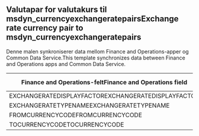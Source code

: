## <a name="exchange-rate-currency-pair-to-msdyn_currencyexchangeratepairs"></a><span data-ttu-id="328bf-101">Valutapar for valutakurs til msdyn_currencyexchangeratepairs</span><span class="sxs-lookup"><span data-stu-id="328bf-101">Exchange rate currency pair to msdyn_currencyexchangeratepairs</span></span>

<span data-ttu-id="328bf-102">Denne malen synkroniserer data mellom Finance and Operations-apper og Common Data Service.</span><span class="sxs-lookup"><span data-stu-id="328bf-102">This template synchronizes data between Finance and Operations apps and Common Data Service.</span></span>

<span data-ttu-id="328bf-103">Finance and Operations-felt</span><span class="sxs-lookup"><span data-stu-id="328bf-103">Finance and Operations field</span></span> | <span data-ttu-id="328bf-104">Tilordningstype</span><span class="sxs-lookup"><span data-stu-id="328bf-104">Map type</span></span> | <span data-ttu-id="328bf-105">Annet Dynamics 365-felt</span><span class="sxs-lookup"><span data-stu-id="328bf-105">Other Dynamics 365 field</span></span> | <span data-ttu-id="328bf-106">Standardverdi</span><span class="sxs-lookup"><span data-stu-id="328bf-106">Default value</span></span>
---|---|---|---
<span data-ttu-id="328bf-107">EXCHANGERATEDISPLAYFACTOR</span><span class="sxs-lookup"><span data-stu-id="328bf-107">EXCHANGERATEDISPLAYFACTOR</span></span> | >< | <span data-ttu-id="328bf-108">msdyn_displayfactor</span><span class="sxs-lookup"><span data-stu-id="328bf-108">msdyn_displayfactor</span></span> | 
<span data-ttu-id="328bf-109">EXCHANGERATETYPENAME</span><span class="sxs-lookup"><span data-stu-id="328bf-109">EXCHANGERATETYPENAME</span></span> | = | <span data-ttu-id="328bf-110">msdyn_currencyexchangeratetypeid.msdyn_name</span><span class="sxs-lookup"><span data-stu-id="328bf-110">msdyn_currencyexchangeratetypeid.msdyn_name</span></span> | 
<span data-ttu-id="328bf-111">FROMCURRENCYCODE</span><span class="sxs-lookup"><span data-stu-id="328bf-111">FROMCURRENCYCODE</span></span> | = | <span data-ttu-id="328bf-112">msdyn_fromtransactioncurrencyid.isocurrencycode</span><span class="sxs-lookup"><span data-stu-id="328bf-112">msdyn_fromtransactioncurrencyid.isocurrencycode</span></span> | 
<span data-ttu-id="328bf-113">TOCURRENCYCODE</span><span class="sxs-lookup"><span data-stu-id="328bf-113">TOCURRENCYCODE</span></span> | = | <span data-ttu-id="328bf-114">msdyn_totransactioncurrencyid.isocurrencycode</span><span class="sxs-lookup"><span data-stu-id="328bf-114">msdyn_totransactioncurrencyid.isocurrencycode</span></span> | 
